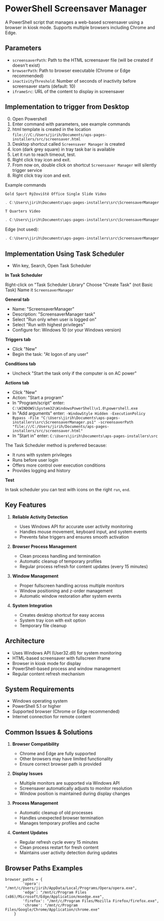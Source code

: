 
# PowerShell Screensaver Manager

A PowerShell script that manages a web-based screensaver using a browser in kiosk mode. Supports multiple browsers including Chrome and Edge.

## Parameters
- `screensaverPath`: Path to the HTML screensaver file (will be created if doesn't exist)
- `browserPath`: Path to browser executable (Chrome or Edge recommended)
- `inactivityThreshold`: Number of seconds of inactivity before screensaver starts (default: 10)
- `iframeSrc`: URL of the content to display in screensaver

## Implementation to trigger from Desktop

0. Open Powershell
1. Enter command with parameters, see example commands
2. html template is created in the location `file:///C:/Users/jirih/Documents/aps-pages-installers/src/screensaver.html`
3. Desktop shortcut called `Screensaver Manager` is created
4. Icon (dark grey square) in tray task bar is available
5. Let it run to reach timeout, test.
6. Right click tray icon and exit.
7. From now on, double click on shortcut `Screensaver Manager` will silently trigger service
8. Right click tray icon and exit.

Example commands

`Gold Sport Rýžoviště Office Single Slide Video`

```powershell
. C:\Users\jirih\Documents\aps-pages-installers\src\ScreensaverManager.ps1 -screensaverPath "file:///C:/Users/jirih/Documents/aps-pages-installers/src/screensaver.html" -browserPath "C:\Program Files\Google\Chrome\Application\chrome.exe" -iframeSrc "https://main.d14a7pjxtutfzh.amplifyapp.com/c9c6d4e2-e14c-471e-b4f0-ae58e5eecb64" -inactivityThreshold 10
```

`T Quarters Video`

```powershell
. C:\Users\jirih\Documents\aps-pages-installers\src\ScreensaverManager.ps1 -screensaverPath "file:///C:/Users/jirih/Documents/aps-pages-installers/src/screensaver.html" -browserPath "C:\Program Files\Google\Chrome\Application\chrome.exe" -iframeSrc "https://main.d14a7pjxtutfzh.amplifyapp.com/aeeef41a-eb54-42a0-9316-706ce2d5231e" -inactivityThreshold 10
```

Edge (not used):
```powershell
. C:\Users\jirih\Documents\aps-pages-installers\src\ScreensaverManager.ps1 -screensaverPath "file:///C:/Users/jirih/Documents/aps-pages-installers/src/screensaver.html" -browserPath "C:\Program Files (x86)\Microsoft\Edge\Application\msedge.exe" -iframeSrc "https://main.d14a7pjxtutfzh.amplifyapp.com/aeeef41a-eb54-42a0-9316-706ce2d5231e" -inactivityThreshold 10
```

## Implementation Using Task Scheduler

- Win key, Search, Open Task Scheduler

**In Task Scheduler**

Right-click on "Task Scheduler Library"
Choose "Create Task" (not Basic Task)
Name it `ScreensaverManager`

**General tab**

- Name: "ScreensaverManager"
- Description: "ScreensaverManager task"
- Select "Run only when user is logged on"
- Select "Run with highest privileges"
- Configure for: Windows 10 (or your Windows version)

**Triggers tab**

- Click "New"
- Begin the task: "At logon of any user"

**Conditions tab**

- Uncheck "Start the task only if the computer is on AC power"

**Actions tab**

- Click "New"
- Action: "Start a program"
- In "Program/script" enter: `C:\WINDOWS\System32\WindowsPowerShell\v1.0\powershell.exe`
- In "Add arguments" enter: `-WindowStyle Hidden -ExecutionPolicy Bypass -File "C:\Users\jirih\Documents\aps-pages-installers\src\ScreensaverManager.ps1" -screensaverPath "file:///C:/Users/jirih/Documents/aps-pages-installers/src/screensaver.html"`
- In "Start in" enter: `C:\Users\jirih\Documents\aps-pages-installers\src`

The Task Scheduler method is preferred because:

- It runs with system privileges
- Runs before user login
- Offers more control over execution conditions
- Provides logging and history

**Test**

In task scheduler you can test with icons on the right `run`, `end`.

## Key Features

1. **Reliable Activity Detection**
   - Uses Windows API for accurate user activity monitoring
   - Handles mouse movement, keyboard input, and system events
   - Prevents false triggers and ensures smooth activation

2. **Browser Process Management**
   - Clean process handling and termination
   - Automatic cleanup of temporary profiles
   - Regular process refresh for content updates (every 15 minutes)

3. **Window Management**
   - Proper fullscreen handling across multiple monitors
   - Window positioning and z-order management
   - Automatic window restoration after system events

4. **System Integration**
   - Creates desktop shortcut for easy access
   - System tray icon with exit option
   - Temporary file cleanup

## Architecture

- Uses Windows API (User32.dll) for system monitoring
- HTML-based screensaver with fullscreen iframe
- Browser in kiosk mode for display
- PowerShell-based process and window management
- Regular content refresh mechanism

## System Requirements

- Windows operating system
- PowerShell 5.1 or higher
- Supported browser (Chrome or Edge recommended)
- Internet connection for remote content

## Common Issues & Solutions

1. **Browser Compatibility**
   - Chrome and Edge are fully supported
   - Other browsers may have limited functionality
   - Ensure correct browser path is provided

2. **Display Issues**
   - Multiple monitors are supported via Windows API
   - Screensaver automatically adjusts to monitor resolution
   - Window position is maintained during display changes

3. **Process Management**
   - Automatic cleanup of old processes
   - Handles unexpected browser termination
   - Manages temporary profiles and cache

4. **Content Updates**
   - Regular refresh cycle every 15 minutes
   - Clean process restart for fresh content
   - Maintains user activity detection during updates

## Browser Paths Examples

```
browser_paths = {
        'opera': "/mnt/c/Users/jirih/AppData/Local/Programs/Opera/opera.exe",
        'edge': "/mnt/c/Program Files (x86)/Microsoft/Edge/Application/msedge.exe",
        'firefox': "/mnt/c/Program Files/Mozilla Firefox/firefox.exe",
        'chrome': "/mnt/c/Program Files/Google/Chrome/Application/chrome.exe"
    }
```